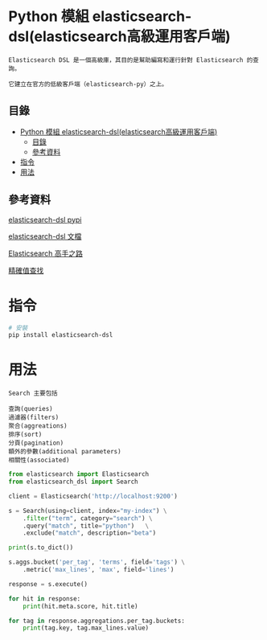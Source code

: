 # Python 模組 elasticsearch-dsl(elasticsearch高級運用客戶端)

```
Elasticsearch DSL 是一個高級庫，其目的是幫助編寫和運行針對 Elasticsearch 的查詢。

它建立在官方的低級客戶端（elasticsearch-py）之上。
```

## 目錄

- [Python 模組 elasticsearch-dsl(elasticsearch高級運用客戶端)](#python-模組-elasticsearch-dslelasticsearch高級運用客戶端)
	- [目錄](#目錄)
	- [參考資料](#參考資料)
- [指令](#指令)
- [用法](#用法)

## 參考資料

[elasticsearch-dsl pypi](https://pypi.org/project/elasticsearch-dsl/)

[elasticsearch-dsl 文檔](https://elasticsearch-dsl.readthedocs.io/en/latest/)

[Elasticsearch 高手之路](https://xiaoxiami.gitbook.io/elasticsearch/)

[精確值查找](https://www.elastic.co/guide/cn/elasticsearch/guide/current/_finding_exact_values.html)

# 指令

```bash
# 安裝
pip install elasticsearch-dsl
```

# 用法

```
Search 主要包括

查詢(queries)
過濾器(filters)
聚合(aggreations)
排序(sort)
分頁(pagination)
額外的參數(additional parameters)
相關性(associated)
```

```Python
from elasticsearch import Elasticsearch
from elasticsearch_dsl import Search

client = Elasticsearch('http://localhost:9200')

s = Search(using=client, index="my-index") \
    .filter("term", category="search") \
    .query("match", title="python")   \
    .exclude("match", description="beta")

print(s.to_dict())

s.aggs.bucket('per_tag', 'terms', field='tags') \
    .metric('max_lines', 'max', field='lines')

response = s.execute()

for hit in response:
    print(hit.meta.score, hit.title)

for tag in response.aggregations.per_tag.buckets:
    print(tag.key, tag.max_lines.value)
```
